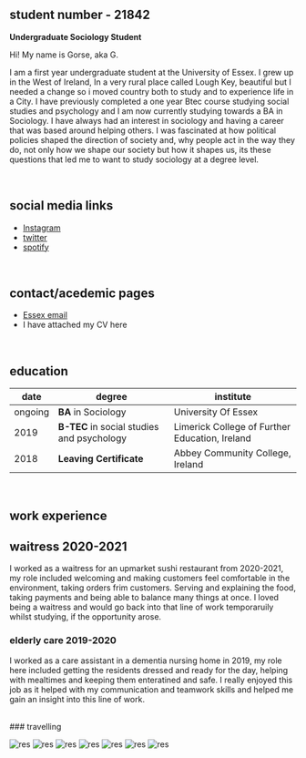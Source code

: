 
## student number - 21842
**Undergraduate Sociology Student**  

Hi! My name is Gorse, aka G. 

I am a first year undergraduate student at the University of Essex. I grew up in the West of Ireland, In  a very rural place called Lough Key, beautiful but I needed a change so i moved country both to study and to experience life in a City. I have previously completed a one year Btec course studying social studies and psychology and I am now currently studying towards a BA in Sociology. I have always had an interest in sociology and having a career that was based around helping others. I was fascinated at how political policies shaped the direction of society and, why people act in the way they do, not only how we shape our society but how it shapes us, its these questions that led me to want to study sociology at a degree level. 


<br>

## social media links
- [Instagram](https://www.instagram.com/gorsew605/)
- [twitter](https://twitter.com/natashax605)
- [spotify](https://www.spotify.com/uk/gorsewilkins/)

<br>


## contact/acedemic pages
- [Essex email](https://www.essex.ac.uk/people/HOFST49102/krisztian-hofstadter)
- I have attached my CV here 



<br>

## education

| date | degree | institute |
--- | --- | ---
|ongoing|**BA** in Sociology |University Of Essex|
| 2019 | **B-TEC** in social studies and psychology | Limerick College of Further Education, Ireland |
| 2018 | **Leaving Certificate** | Abbey Community College, Ireland |


<br>

## work experience
## waitress 2020-2021
I worked as a waitress for an upmarket sushi restaurant from 2020-2021, my role included welcoming and making customers feel comfortable in the environment, taking orders frim customers. Serving and explaining the food, taking payments and being able to balance many things at once. I loved being a waitress and would go back into that line of work temporaruily whilst studying, if the opportunity arose.

### elderly care 2019-2020
I worked as a care assistant in a dementia nursing home in 2019, my role here included getting the residents dressed and ready for the day, helping with mealtimes and keeping them enteratined and safe. I really enjoyed this job as it helped with my communication and teamwork skills and helped me gain an insight into this line of work. 


<br>
###
travelling 

![res](https://github.com/021842/CS220-AU-portfolio/blob/main/IMG_20190711_121742519%20(1).jpg?raw=true)
![res](https://github.com/021842/CS220-AU-portfolio/blob/main/IMG_20190722_110559024_HDR.jpg?raw=true)
![res](https://github.com/021842/CS220-AU-portfolio/blob/main/IMG_20190722_110936633_HDR.jpg?raw=true)
![res](https://github.com/021842/CS220-AU-portfolio/blob/main/IMG_20190724_161140798_HDR.jpg?raw=true)
![res](https://github.com/021842/CS220-AU-portfolio/blob/main/IMG_20190727_210106787_HDR.jpg?raw=true)
![res](https://github.com/021842/CS220-AU-portfolio/blob/main/IMG_20190728_195348635_HDR.jpg?raw=true)
![res](https://github.com/021842/CS220-AU-portfolio/blob/main/IMG_20190728_201517135_HDR.jpg?raw=true)
<br>


